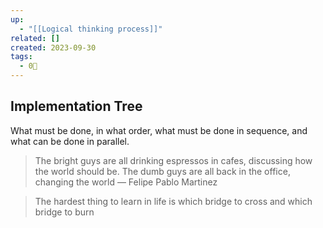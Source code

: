 ```yaml
---
up:
  - "[[Logical thinking process]]"
related: []
created: 2023-09-30
tags:
  - 0🌲
---
```

## Implementation Tree

What must be done, in what order, what must be done in sequence, and what can be done in parallel.

> The bright guys are all drinking espressos in cafes, discussing how the world should be. The dumb guys are all back in the office, changing the world — Felipe Pablo Martinez

> The hardest thing to learn in life is which bridge to cross and which bridge to burn